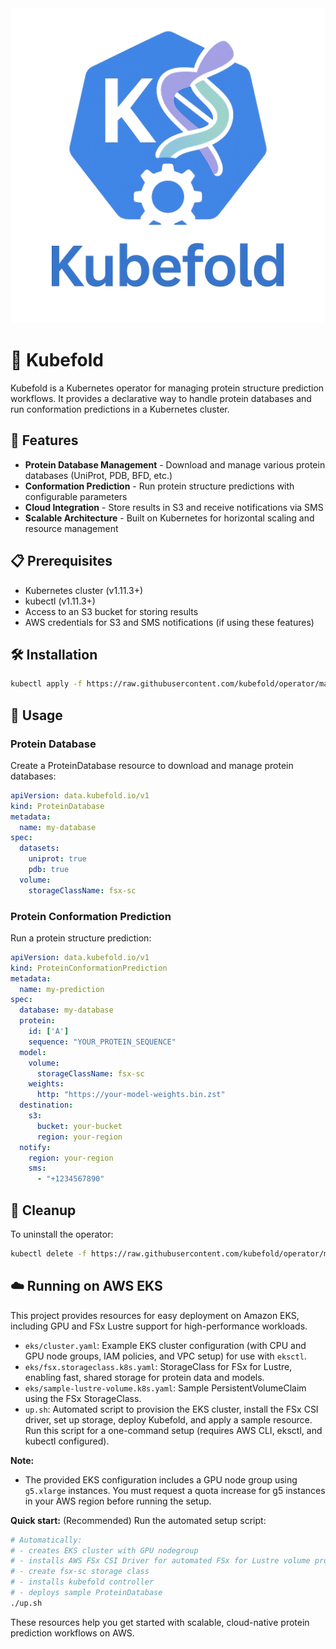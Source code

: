 <div align="center">
  <img src="assets/logo.png" alt="Kubefold Logo" />
</div>

# 🧬 Kubefold

Kubefold is a Kubernetes operator for managing protein structure prediction workflows. It provides a declarative way to handle protein databases and run conformation predictions in a Kubernetes cluster.

## 🚀 Features

- **Protein Database Management** - Download and manage various protein databases (UniProt, PDB, BFD, etc.)
- **Conformation Prediction** - Run protein structure predictions with configurable parameters
- **Cloud Integration** - Store results in S3 and receive notifications via SMS
- **Scalable Architecture** - Built on Kubernetes for horizontal scaling and resource management

## 📋 Prerequisites

- Kubernetes cluster (v1.11.3+)
- kubectl (v1.11.3+)
- Access to an S3 bucket for storing results
- AWS credentials for S3 and SMS notifications (if using these features)

## 🛠️ Installation

```sh
kubectl apply -f https://raw.githubusercontent.com/kubefold/operator/main/dist/install.yaml
```

## 📝 Usage

### Protein Database

Create a ProteinDatabase resource to download and manage protein databases:

```yaml
apiVersion: data.kubefold.io/v1
kind: ProteinDatabase
metadata:
  name: my-database
spec:
  datasets:
    uniprot: true
    pdb: true
  volume:
    storageClassName: fsx-sc
```

### Protein Conformation Prediction

Run a protein structure prediction:

```yaml
apiVersion: data.kubefold.io/v1
kind: ProteinConformationPrediction
metadata:
  name: my-prediction
spec:
  database: my-database
  protein:
    id: ['A']
    sequence: "YOUR_PROTEIN_SEQUENCE"
  model:
    volume:
      storageClassName: fsx-sc
    weights:
      http: "https://your-model-weights.bin.zst"
  destination:
    s3:
      bucket: your-bucket
      region: your-region
  notify:
    region: your-region
    sms:
      - "+1234567890"
```

## 🧹 Cleanup

To uninstall the operator:

```sh
kubectl delete -f https://raw.githubusercontent.com/kubefold/operator/main/dist/install.yaml
```

## ☁️ Running on AWS EKS

This project provides resources for easy deployment on Amazon EKS, including GPU and FSx Lustre support for high-performance workloads.

- `eks/cluster.yaml`: Example EKS cluster configuration (with CPU and GPU node groups, IAM policies, and VPC setup) for use with `eksctl`.
- `eks/fsx.storageclass.k8s.yaml`: StorageClass for FSx for Lustre, enabling fast, shared storage for protein data and models.
- `eks/sample-lustre-volume.k8s.yaml`: Sample PersistentVolumeClaim using the FSx StorageClass.
- `up.sh`: Automated script to provision the EKS cluster, install the FSx CSI driver, set up storage, deploy Kubefold, and apply a sample resource. Run this script for a one-command setup (requires AWS CLI, eksctl, and kubectl configured).

**Note:**
- The provided EKS configuration includes a GPU node group using `g5.xlarge` instances. You must request a quota increase for g5 instances in your AWS region before running the setup.

**Quick start:**
(Recommended) Run the automated setup script:
```sh
# Automatically:
# - creates EKS cluster with GPU nodegroup
# - installs AWS FSx CSI Driver for automated FSx for Lustre volume provisioning
# - create fsx-sc storage class
# - installs kubefold controller
# - deploys sample ProteinDatabase
./up.sh
```

These resources help you get started with scalable, cloud-native protein prediction workflows on AWS.

